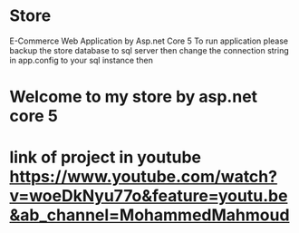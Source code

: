 # Store
E-Commerce Web Application by Asp.net Core 5
To run application please backup the store database to sql server then change the connection string in app.config to your sql instance then
# Welcome to my store by asp.net core 5
# link of project in youtube https://www.youtube.com/watch?v=woeDkNyu77o&feature=youtu.be&ab_channel=MohammedMahmoud
